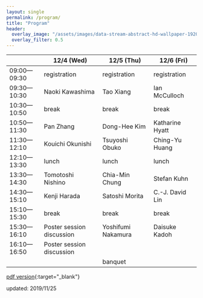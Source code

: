 ```yaml
---
layout: single
permalink: /program/
title: "Program"
header:
  overlay_image: "/assets/images/data-stream-abstract-hd-wallpaper-1920x1080-2373.jpg"
  overlay_filter: 0.5
---
```


|   | 12/4 (Wed)  |  12/5 (Thu) | 12/6 (Fri)  |
|---|---|---|---|
|09:00—09:30| registration | registration  |  registration |
|09:30—10:30| Naoki Kawashima  | Tao Xiang |  Ian McCulloch |
|10:30—10:50| break | break  | break  |
|10:50—11:30|Pan Zhang |Dong-Hee Kim|Katharine Hyatt|
|11:30—12:10|Kouichi Okunishi|Tsuyoshi Obuko|Ching-Yu Huang|
|12:10—13:30|lunch| lunch|lunch|
|13:30—14:30|Tomotoshi Nishino|Chia-Min Chung|Stefan Kuhn|
|14:30—15:10|Kenji Harada|Satoshi Morita|C.-J. David Lin|
|15:10—15:30|break|break|break|
|15:30—16:10|Poster session discussion|Yoshifumi Nakamura|Daisuke Kadoh|
|16:10—16:50|Poster session discussion|||
|||banquet|

[pdf version](/assets/time_table_v3.pdf){:target="_blank"}

updated: 2019/11/25
